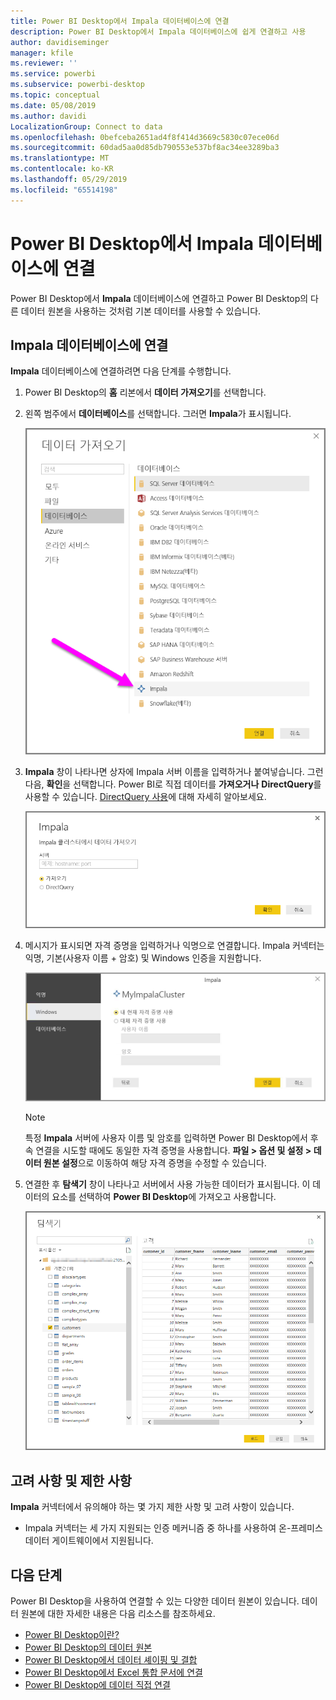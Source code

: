 ```yaml
---
title: Power BI Desktop에서 Impala 데이터베이스에 연결
description: Power BI Desktop에서 Impala 데이터베이스에 쉽게 연결하고 사용
author: davidiseminger
manager: kfile
ms.reviewer: ''
ms.service: powerbi
ms.subservice: powerbi-desktop
ms.topic: conceptual
ms.date: 05/08/2019
ms.author: davidi
LocalizationGroup: Connect to data
ms.openlocfilehash: 0befceba2651ad4f8f414d3669c5830c07ece06d
ms.sourcegitcommit: 60dad5aa0d85db790553e537bf8ac34ee3289ba3
ms.translationtype: MT
ms.contentlocale: ko-KR
ms.lasthandoff: 05/29/2019
ms.locfileid: "65514198"
---
```

# <a name="connect-to-an-impala-database-in-power-bi-desktop"></a>Power BI Desktop에서 Impala 데이터베이스에 연결
Power BI Desktop에서 **Impala** 데이터베이스에 연결하고 Power BI Desktop의 다른 데이터 원본을 사용하는 것처럼 기본 데이터를 사용할 수 있습니다.

## <a name="connect-to-an-impala-database"></a>Impala 데이터베이스에 연결
**Impala** 데이터베이스에 연결하려면 다음 단계를 수행합니다. 

1. Power BI Desktop의 **홈** 리본에서 **데이터 가져오기**를 선택합니다. 

2. 왼쪽 범주에서 **데이터베이스**를 선택합니다. 그러면 **Impala**가 표시됩니다.

    ![데이터 가져오기](media/desktop-connect-impala/connect_impala_2.png)

3. **Impala** 창이 나타나면 상자에 Impala 서버 이름을 입력하거나 붙여넣습니다. 그런 다음, **확인**을 선택합니다. Power BI로 직접 데이터를 **가져오거나** **DirectQuery**를 사용할 수 있습니다. [DirectQuery 사용](desktop-use-directquery.md)에 대해 자세히 알아보세요.

    ![Impala 창](media/desktop-connect-impala/connect_impala_3a.png)

4. 메시지가 표시되면 자격 증명을 입력하거나 익명으로 연결합니다. Impala 커넥터는 익명, 기본(사용자 이름 + 암호) 및 Windows 인증을 지원합니다.

    ![Impala 커넥터](media/desktop-connect-impala/connect_impala_4.png)

    > [!NOTE]
    > 특정 **Impala** 서버에 사용자 이름 및 암호를 입력하면 Power BI Desktop에서 후속 연결을 시도할 때에도 동일한 자격 증명을 사용합니다. **파일 > 옵션 및 설정 > 데이터 원본 설정**으로 이동하여 해당 자격 증명을 수정할 수 있습니다.


5. 연결한 후 **탐색기** 창이 나타나고 서버에서 사용 가능한 데이터가 표시됩니다. 이 데이터의 요소를 선택하여 **Power BI Desktop**에 가져오고 사용합니다.

    ![탐색기 창](media/desktop-connect-impala/connect_impala_5.png)

## <a name="considerations-and-limitations"></a>고려 사항 및 제한 사항
**Impala** 커넥터에서 유의해야 하는 몇 가지 제한 사항 및 고려 사항이 있습니다.

* Impala 커넥터는 세 가지 지원되는 인증 메커니즘 중 하나를 사용하여 온-프레미스 데이터 게이트웨이에서 지원됩니다.

## <a name="next-steps"></a>다음 단계
Power BI Desktop을 사용하여 연결할 수 있는 다양한 데이터 원본이 있습니다. 데이터 원본에 대한 자세한 내용은 다음 리소스를 참조하세요.

* [Power BI Desktop이란?](desktop-what-is-desktop.md)
* [Power BI Desktop의 데이터 원본](desktop-data-sources.md)
* [Power BI Desktop에서 데이터 셰이핑 및 결합](desktop-shape-and-combine-data.md)
* [Power BI Desktop에서 Excel 통합 문서에 연결](desktop-connect-excel.md)   
* [Power BI Desktop에 데이터 직접 연결](desktop-enter-data-directly-into-desktop.md)   

